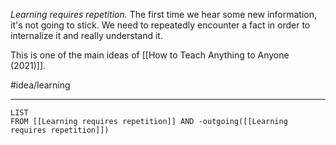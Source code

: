 *Learning requires repetition.* The first time we hear some new information, it's not going to stick. We need to repeatedly encounter a fact in order to internalize it and really understand it. 

This is one of the main ideas of [[How to Teach Anything to Anyone (2021)]]. 

#idea/learning 

---
```dataview
LIST
FROM [[Learning requires repetition]] AND -outgoing([[Learning requires repetition]])
```